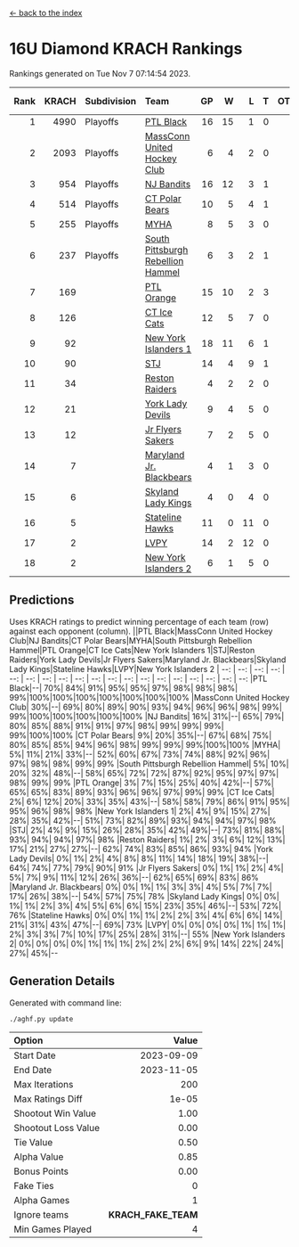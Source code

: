 [<- back to the index](readme.md)
# 16U Diamond KRACH Rankings
Rankings generated on Tue Nov  7 07:14:54 2023.

Rank|KRACH|Subdivision|Team|GP|W|L|T|OTW|OTL|SoS|Exp Wins|Win Diff
---:|---:|:---|:---|---:|---:|---:|---:|---:|---:|---:|---:|---:
1|4990|Playoffs|[PTL Black](https://gamesheetstats.com/seasons/3663/teams/140833/schedule)|16|15|1|0|0|0|428|15.8|-0.0
2|2093|Playoffs|[MassConn United Hockey Club](https://gamesheetstats.com/seasons/3663/teams/140835/schedule)|6|4|2|0|0|0|1735|4.8|-0.0
3|954|Playoffs|[NJ Bandits](https://gamesheetstats.com/seasons/3663/teams/140836/schedule)|16|12|3|1|0|0|648|13.3|-0.0
4|514|Playoffs|[CT Polar Bears](https://gamesheetstats.com/seasons/3663/teams/140834/schedule)|10|5|4|1|0|0|1193|6.3|-0.0
5|255|Playoffs|[MYHA](https://gamesheetstats.com/seasons/3663/teams/140838/schedule)|8|5|3|0|0|0|1231|5.9|0.0
6|237|Playoffs|[South Pittsburgh Rebellion Hammel](https://gamesheetstats.com/seasons/3663/teams/140839/schedule)|6|3|2|1|0|0|838|4.4|0.0
7|169||[PTL Orange](https://gamesheetstats.com/seasons/3663/teams/140842/schedule)|15|10|2|3|1|0|63|12.4|0.0
8|126||[CT Ice Cats](https://gamesheetstats.com/seasons/3663/teams/140846/schedule)|12|5|7|0|0|0|923|5.9|0.0
9|92||[New York Islanders 1](https://gamesheetstats.com/seasons/3663/teams/140847/schedule)|18|11|6|1|2|0|120|12.4|0.0
10|90||[STJ](https://gamesheetstats.com/seasons/3663/teams/140841/schedule)|14|4|9|1|0|1|911|5.4|0.0
11|34||[Reston Raiders](https://gamesheetstats.com/seasons/3663/teams/140850/schedule)|4|2|2|0|1|0|64|2.9|0.0
12|21||[York Lady Devils](https://gamesheetstats.com/seasons/3663/teams/140845/schedule)|9|4|5|0|0|2|572|4.9|0.0
13|12||[Jr Flyers Sakers](https://gamesheetstats.com/seasons/3663/teams/140843/schedule)|7|2|5|0|1|0|177|2.9|0.0
14|7||[Maryland Jr. Blackbears](https://gamesheetstats.com/seasons/3663/teams/140848/schedule)|4|1|3|0|0|1|1049|1.9|0.0
15|6||[Skyland Lady Kings](https://gamesheetstats.com/seasons/3663/teams/140849/schedule)|4|0|4|0|0|0|105|0.9|0.0
16|5||[Stateline Hawks](https://gamesheetstats.com/seasons/3663/teams/140840/schedule)|11|0|11|0|0|1|1511|0.9|0.0
17|2||[LVPY](https://gamesheetstats.com/seasons/3663/teams/140844/schedule)|14|2|12|0|0|0|159|2.9|0.0
18|2||[New York Islanders 2](https://gamesheetstats.com/seasons/3663/teams/140851/schedule)|6|1|5|0|0|0|59|1.9|0.0

## Predictions
Uses KRACH ratings to predict winning percentage of each team (row) against each opponent (column).
||PTL Black|MassConn United Hockey Club|NJ Bandits|CT Polar Bears|MYHA|South Pittsburgh Rebellion Hammel|PTL Orange|CT Ice Cats|New York Islanders 1|STJ|Reston Raiders|York Lady Devils|Jr Flyers Sakers|Maryland Jr. Blackbears|Skyland Lady Kings|Stateline Hawks|LVPY|New York Islanders 2
| --: | --: | --: | --: | --: | --: | --: | --: | --: | --: | --: | --: | --: | --: | --: | --: | --: | --: | --: 
|PTL Black|--| 70%| 84%| 91%| 95%| 95%| 97%| 98%| 98%| 98%| 99%|100%|100%|100%|100%|100%|100%|100%
|MassConn United Hockey Club| 30%|--| 69%| 80%| 89%| 90%| 93%| 94%| 96%| 96%| 98%| 99%| 99%|100%|100%|100%|100%|100%
|NJ Bandits| 16%| 31%|--| 65%| 79%| 80%| 85%| 88%| 91%| 91%| 97%| 98%| 99%| 99%| 99%| 99%|100%|100%
|CT Polar Bears|  9%| 20%| 35%|--| 67%| 68%| 75%| 80%| 85%| 85%| 94%| 96%| 98%| 99%| 99%| 99%|100%|100%
|MYHA|  5%| 11%| 21%| 33%|--| 52%| 60%| 67%| 73%| 74%| 88%| 92%| 96%| 97%| 98%| 98%| 99%| 99%
|South Pittsburgh Rebellion Hammel|  5%| 10%| 20%| 32%| 48%|--| 58%| 65%| 72%| 72%| 87%| 92%| 95%| 97%| 97%| 98%| 99%| 99%
|PTL Orange|  3%|  7%| 15%| 25%| 40%| 42%|--| 57%| 65%| 65%| 83%| 89%| 93%| 96%| 96%| 97%| 99%| 99%
|CT Ice Cats|  2%|  6%| 12%| 20%| 33%| 35%| 43%|--| 58%| 58%| 79%| 86%| 91%| 95%| 95%| 96%| 98%| 98%
|New York Islanders 1|  2%|  4%|  9%| 15%| 27%| 28%| 35%| 42%|--| 51%| 73%| 82%| 89%| 93%| 94%| 94%| 97%| 98%
|STJ|  2%|  4%|  9%| 15%| 26%| 28%| 35%| 42%| 49%|--| 73%| 81%| 88%| 93%| 94%| 94%| 97%| 98%
|Reston Raiders|  1%|  2%|  3%|  6%| 12%| 13%| 17%| 21%| 27%| 27%|--| 62%| 74%| 83%| 85%| 86%| 93%| 94%
|York Lady Devils|  0%|  1%|  2%|  4%|  8%|  8%| 11%| 14%| 18%| 19%| 38%|--| 64%| 74%| 77%| 79%| 90%| 91%
|Jr Flyers Sakers|  0%|  1%|  1%|  2%|  4%|  5%|  7%|  9%| 11%| 12%| 26%| 36%|--| 62%| 65%| 69%| 83%| 86%
|Maryland Jr. Blackbears|  0%|  0%|  1%|  1%|  3%|  3%|  4%|  5%|  7%|  7%| 17%| 26%| 38%|--| 54%| 57%| 75%| 78%
|Skyland Lady Kings|  0%|  0%|  1%|  1%|  2%|  3%|  4%|  5%|  6%|  6%| 15%| 23%| 35%| 46%|--| 53%| 72%| 76%
|Stateline Hawks|  0%|  0%|  1%|  1%|  2%|  2%|  3%|  4%|  6%|  6%| 14%| 21%| 31%| 43%| 47%|--| 69%| 73%
|LVPY|  0%|  0%|  0%|  0%|  1%|  1%|  1%|  2%|  3%|  3%|  7%| 10%| 17%| 25%| 28%| 31%|--| 55%
|New York Islanders 2|  0%|  0%|  0%|  0%|  1%|  1%|  1%|  2%|  2%|  2%|  6%|  9%| 14%| 22%| 24%| 27%| 45%|--

## Generation Details

Generated with command line:
```
./aghf.py update
```

| Option | Value |
| :----- | ----: |
| Start Date | 2023-09-09 |
| End Date | 2023-11-05 |
| Max Iterations | 200 |
| Max Ratings Diff | 1e-05 |
| Shootout Win Value | 1.00 |
| Shootout Loss Value | 0.00 |
| Tie Value | 0.50 |
| Alpha Value | 0.85 |
| Bonus Points | 0.00 |
| Fake Ties | 0 |
| Alpha Games | 1 |
| Ignore teams | __KRACH_FAKE_TEAM__ |
| Min Games Played | 4 |

